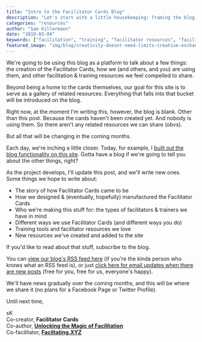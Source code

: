 ```yaml
---
title: "Intro to the Facilitator Cards Blog"
description: "Let's start with a little housekeeping: framing the blog, instructions for where to find things, and our intended outcomes."
categories: "resources"
author: "Sam Killermann"
date: "2019-03-04"
keywords: ["facilitation", "training", "facilitator resources", "facilitator tools", "facilitator cards", "training resources"]
featured_image: "img/blog/creativity-doesnt-need-limits-creative-exchange.jpg"
---
```


We're going to be using this blog as a platform to talk about a few things: the creation of the Facilitator Cards, how we (and others, and you) are using them, and other facilitation &amp; training resources we feel compelled to share.

Beyond being a home to the cards themselves, our goal for this site is to serve as a gallery of related resources. Everything that falls into that bucket will be introduced on the blog.

Right now, at the moment I'm writing this, however, the blog is blank. Other than this post. Because the cards haven't been created yet. And nobody is using them. So there aren't any related resources we can share (obvs).

But all that will be changing in the coming months.

Each day, we're inching a little closer. Today, for example, I [built out the blog functionality on this site](https://github.com/killermann/facilitator-cards/commit/2cdaea882883986e6b1380aa93e9d7996881fe40). Gotta have a blog if we're going to tell you about the other things, right?

As the project develops, I'll update this post, and we'll write new ones. Some things we hope to write about:

- The story of how Facilitator Cards came to be
- How we designed &amp; (eventually, hopefully) manufactured the Facilitator Cards
- Who we're making this stuff for: the types of facilitators &amp; trainers we have in mind
- Different ways we use Facilitator Cards (and different ways you do)
- Training tools and facilitator resources we love
- New resources we've created and added to the site

If you'd like to read about that stuff, subscribe to the blog.

You can [view our blog's RSS feed here](https://www.facilitator.cards/blog/index.xml) (if you're the kinda person who knows what an RSS feed is), or just [click here for email updates when there are new posts](https://feedburner.google.com/fb/a/mailverify?uri=facilitatorcardsblog&loc=en_US) (free for you, free for us, everyone's happy).

We'll have news gradually over the coming months, and this will be where we share it (no plans for a Facebook Page or Twitter Profile).

Until next time,

sK<br/>
Co-creator, **Facilitator Cards**<br/>
Co-author, **[Unlocking the Magic of Facilitation](//facilitationmagic.com)**<br/>
Co-facilitator, **[Faciltating.XYZ](https://facilitating.xyz)**

